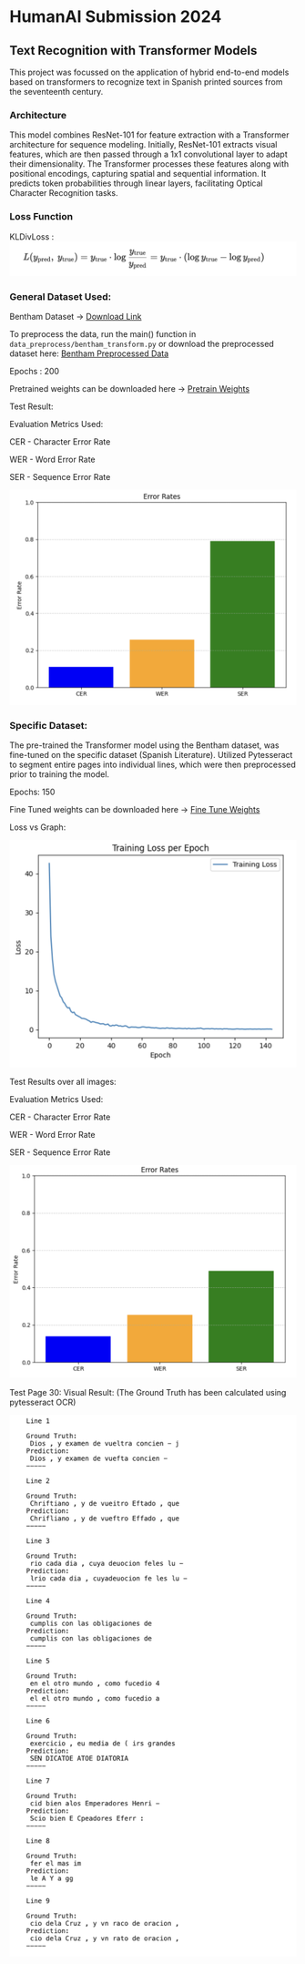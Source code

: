 # HumanAI Submission 2024

## Text Recognition with Transformer Models

This project was focussed on the application of hybrid end-to-end models based on transformers to recognize text in Spanish printed sources from the seventeenth century.


### Architecture

This model combines ResNet-101 for feature extraction with a Transformer architecture for sequence modeling. Initially, ResNet-101 extracts visual features, which are then passed through a 1x1 convolutional layer to adapt their dimensionality. The Transformer processes these features along with positional encodings, capturing spatial and sequential information. It predicts token probabilities through linear layers, facilitating Optical Character Recognition tasks.


### Loss Function

KLDivLoss : 
![image](assets/loss_func.png)

### General Dataset Used:
Bentham Dataset -> [Download Link](https://zenodo.org/records/44519)

To preprocess the data, run the main() function in `data_preprocess/bentham_transform.py` or download the preprocessed dataset here: [Bentham Preprocessed Data](https://amritauniv-my.sharepoint.com/:u:/g/personal/amenu4aie21178_am_students_amrita_edu/ERzvGI5PulVMoICHoHoYKnkBo0We64Nb-CuktTtfvbLQ3Q?e=8M2Y32)

Epochs : 200

Pretrained weights can be downloaded here -> [Pretrain Weights](https://amritauniv-my.sharepoint.com/:u:/g/personal/amenu4aie21178_am_students_amrita_edu/EV1DDTWIW2RHqefzHkXvU-ABm478tzOOtCtSh1ts9TDy7w?e=VjhtcO)

Test Result: 

Evaluation Metrics Used:

CER - Character Error Rate

WER - Word Error Rate

SER - Sequence Error Rate
 
![image](assets/pretrain_result.png)

### Specific Dataset: 


The pre-trained the Transformer model using the Bentham dataset, was fine-tuned on the specific dataset (Spanish Literature). Utilized Pytesseract to segment entire pages into individual lines, which were then preprocessed prior to training the model.


Epochs: 150

Fine Tuned weights can be downloaded here -> [Fine Tune Weights](https://amritauniv-my.sharepoint.com/:u:/g/personal/amenu4aie21178_am_students_amrita_edu/Ee6oR0L2H7lMhpoCcm_Sdd0B1XJlt5x2pMghVVIyrl5Z4g?e=GmgjeY)

Loss vs Graph:

![image](assets/fine_tune_loss.png)

Test Results over all images:

Evaluation Metrics Used:

CER - Character Error Rate

WER - Word Error Rate

SER - Sequence Error Rate

![image](assets/fine_tune_final_ers.png)


Test Page 30: Visual Result: (The Ground Truth has been calculated using pytesseract OCR)

![image](assets/test_result.png)
